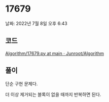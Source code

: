 # 17679

날짜: 2022년 7월 8일 오후 6:43

## 코드

[Algorithm/17679.py at main · Junroot/Algorithm](https://github.com/Junroot/Algorithm/blob/main/programmers/17679.py)

## 풀이

단순 구현 문제다.

더 이상 제거되는 블록이 없을 때까지 반복하면 된다.